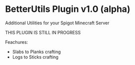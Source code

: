 # BetterUtils Plugin v1.0 (alpha)
Additional Utilities for your Spigot Minecraft Server

THIS PLUGIN IS STILL IN PROGRESS

Feachures:
- Slabs to Planks crafting
- Logs to Sticks crafting
